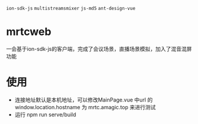 `ion-sdk-js` `multistreamsmixer` `js-md5` `ant-design-vue`

# mrtcweb
一会基于ion-sdk-js的客户端，完成了会议场景，直播场景模拟，加入了混音混屏功能


# 使用

* 连接地址默认是本机地址，可以修改MainPage.vue 中url 的 window.location.hostname 为 mrtc.amagic.top 来进行测试
* 运行 npm run serve/build

